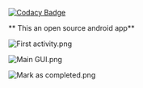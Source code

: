 
[![Codacy Badge](https://api.codacy.com/project/badge/Grade/76587cd745cc43f39cf52f915f27c3af)](https://www.codacy.com/app/greate43/Bucket-Drops?utm_source=github.com&utm_medium=referral&utm_content=greate43/Bucket-Drops&utm_campaign=badger)

**
This an open source android app**


![First activity.png](https://bitbucket.org/repo/pLKEdj/images/832315478-First%20activity.png)


![Main GUI.png](https://bitbucket.org/repo/pLKEdj/images/540615294-Main%20GUI.png)

![Mark as completed.png](https://bitbucket.org/repo/pLKEdj/images/901153702-Mark%20as%20completed.png)
